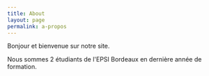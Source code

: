 ```yaml
---
title: About
layout: page
permalink: a-propos
---
```


Bonjour et bienvenue sur notre site.

Nous sommes 2 étudiants de l'EPSI Bordeaux en dernière année de formation.
